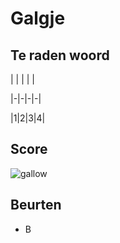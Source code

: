 # Galgje

## Te raden woord

| | | | |

|-|-|-|-|

|1|2|3|4|

## Score
![gallow](./images/1.png)

## Beurten

* B  

